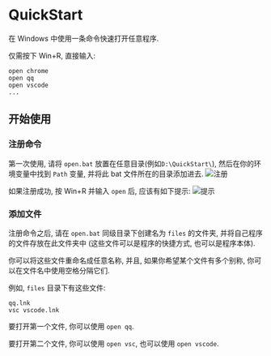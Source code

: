 # QuickStart
在 Windows 中使用一条命令快速打开任意程序.

仅需按下 Win+R, 直接输入:
```batchfile
open chrome
open qq
open vscode
...
```

## 开始使用
### 注册命令
第一次使用, 请将 `open.bat` 放置在任意目录(例如`D:\QuickStart\`), 然后在你的环境变量中找到 `Path` 变量, 并将此 bat 文件所在的目录添加进去.
![注册](https://s1.ax1x.com/2020/08/13/dSkxMT.png)

如果注册成功, 按 Win+R 并输入 `open` 后, 应该有如下提示:
![提示](https://s1.ax1x.com/2020/08/13/dSA0Fs.png)

### 添加文件
注册命令之后, 请在 `open.bat` 同级目录下创建名为 `files` 的文件夹, 并将自己程序的文件存放在此文件夹中 (这些文件可以是程序的快捷方式, 也可以是程序本体).

你可以将这些文件重命名成任意名称, 并且, 如果你希望某个文件有多个别称, 你可以在文件名中使用空格分隔它们.

例如, `files` 目录下有这些文件:
```
qq.lnk
vsc vscode.lnk
```
要打开第一个文件, 你可以使用 `open qq`.

要打开第二个文件, 你可以使用 `open vsc`, 也可以使用 `open vscode`.